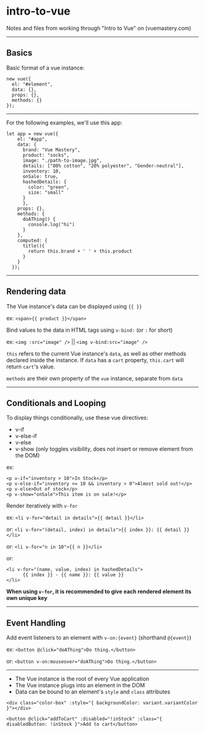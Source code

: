 # intro-to-vue

Notes and files from working through "Intro to Vue" on (vuemastery.com)

---

## Basics

Basic format of a vue instance:

```
new vue({
  el: "#element",
  data: {},
  props: {},
  methods: {}
});
```

---

For the following examples, we'll use this app:

```
let app = new vue({
    el: "#app",
    data: {
      brand: "Vue Mastery",
      product: "socks",
      image: "./path-to-image.jpg",
      details: ["80% cotton", "20% polyester", "Gender-neutral"],
      inventory: 10,
      onSale: true,
      hashedDetails: {
        color: "green",
        size: "small"
      }
      },
    props: {},
    methods: {
      doAThing() {
        console.log("hi")
      }
    },
    computed: {
      title(){
        return this.brand + ' ' + this.product
      }
    }
  });
```

---

## Rendering data

The Vue instance's data can be displayed using `{{ }}`

  ex: `<span>{{ product }}</span>`

Bind values to the data in HTML tags using `v-bind:` (or `:` for short)

  ex: `<img :src="image" />` || `<img v-bind:src="image" />`

`this` refers to the current Vue instance's `data`, as well as other methods declared inside the instance. If `data` has a `cart` property, `this.cart` will return `cart`'s value.

`methods` are their own property of the `vue` instance, separate from `data`

---

## Conditionals and Looping

To display things conditionally, use these vue directives:
  - v-if
  - v-else-if
  - v-else
  - v-show (only toggles visibility, does not insert or remove element from the DOM)

  ex:
  ```
  <p v-if="inventory > 10">In Stock</p>
  <p v-else-if="inventory <= 10 && inventory > 0">Almost sold out!</p>
  <p v-else>Out of stock</p>
  <p v-show="onSale">This item is on sale!</p>
  ```

Render iteratively with `v-for`

  ex: `<li v-for="detail in details">{{ detail }}</li>`

  or: `<li v-for="(detail, index) in details">{{ index }}: {{ detail }}</li>`

  or: `<li v-for="n in 10">{{ n }}</li>`

  or:
  ```
  <li v-for="(name, value, index) in hashedDetails">
        {{ index }} - {{ name }}: {{ value }}
  </li>
  ```

**When using `v-for`, it is recommended to give each rendered element its own unique key**

---

## Event Handling

Add event listeners to an element with `v-on:{event}` (shorthand `@{event}`)

ex: `<button @click="doAThing">Do thing.</button>`

or: `<button v-on:mouseover="doAThing">Do thing.</button>`



---

- The Vue instance is the root of every Vue application
- The Vue instance plugs into an element in the DOM
- Data can be bound to an element's `style` and `class` attributes

```
<div class="color-box" :style="{ backgroundColor: variant.variantColor }"></div>

<button @click="addToCart" :disabled="!inStock" :class="{ disabledButton: !inStock }">Add to cart</button>
```
